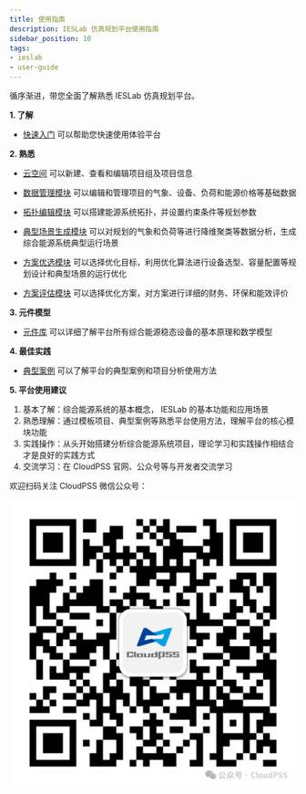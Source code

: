 ```yaml
---
title: 使用指南
description: IESLab 仿真规划平台使用指南
sidebar_position: 10
tags:
- ieslab
- user-guide
---
```


循序渐进，带您全面了解熟悉 IESLab 仿真规划平台。


**1. 了解**

* [快速入门](../20-quick-start/index.md) 可以帮助您快速使用体验平台


**2. 熟悉**

* [云空间](../30-cloud-space/index.md) 可以新建、查看和编辑项目组及项目信息

* [数据管理模块](../40-data-module/index.md) 可以编辑和管理项目的气象、设备、负荷和能源价格等基础数据

* [拓扑编辑模块](../50-topology-module/index.md) 可以搭建能源系统拓扑，并设置约束条件等规划参数

* [典型场景生成模块](../60-typical-scenario-module/index.md) 可以对规划的气象和负荷等进行降维聚类等数据分析，生成综合能源系统典型运行场景

* [方案优选模块](../70-optimization-module/index.md) 可以选择优化目标，利用优化算法进行设备选型、容量配置等规划设计和典型场景的运行优化

* [方案评估模块](../80-evaluation-module/index.md) 可以选择优化方案，对方案进行详细的财务、环保和能效评价

**3. 元件模型**

* [元件库](../90-component-library/index.md) 可以详细了解平台所有综合能源稳态设备的基本原理和数学模型

**4. 最佳实践**

* [典型案例](../100-typical-cases/index.md) 可以了解平台的典型案例和项目分析使用方法

**5. 平台使用建议**

 1.	基本了解：综合能源系统的基本概念， IESLab 的基本功能和应用场景
 2.	熟悉理解：通过模板项目、典型案例等熟悉平台使用方法，理解平台的核心模块功能
 3.	实践操作：从头开始搭建分析综合能源系统项目，理论学习和实践操作相结合才是良好的实践方式
 4.	交流学习：在 CloudPSS 官网、公众号等与开发者交流学习

欢迎扫码关注 CloudPSS 微信公众号：

![CloudPSS =x300](./logo.png)